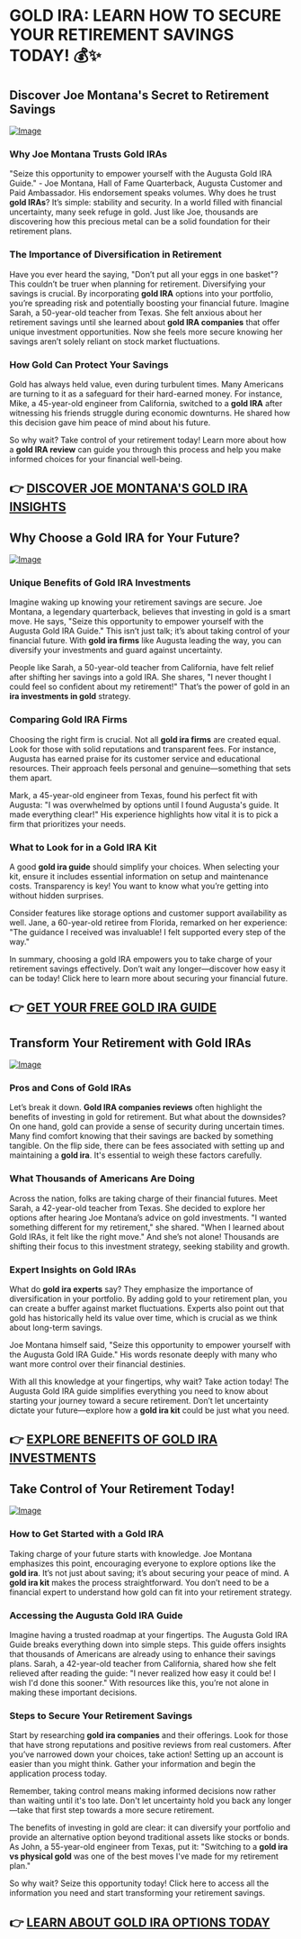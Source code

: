 # GOLD IRA: LEARN HOW TO SECURE YOUR RETIREMENT SAVINGS TODAY! 💰✨

## Discover Joe Montana's Secret to Retirement Savings  
[![Image](https://apmaffiliates.com/creatives/Zero-IRA-Fees-Set-3-Coins-768x1024.jpg)](https://gchaffi.com/Zc8RAiC2)  

### Why Joe Montana Trusts Gold IRAs  
"Seize this opportunity to empower yourself with the Augusta Gold IRA Guide." - Joe Montana, Hall of Fame Quarterback, Augusta Customer and Paid Ambassador. His endorsement speaks volumes. Why does he trust **gold IRAs**? It’s simple: stability and security. In a world filled with financial uncertainty, many seek refuge in gold. Just like Joe, thousands are discovering how this precious metal can be a solid foundation for their retirement plans.

### The Importance of Diversification in Retirement  
Have you ever heard the saying, "Don’t put all your eggs in one basket"? This couldn’t be truer when planning for retirement. Diversifying your savings is crucial. By incorporating **gold IRA** options into your portfolio, you’re spreading risk and potentially boosting your financial future. Imagine Sarah, a 50-year-old teacher from Texas. She felt anxious about her retirement savings until she learned about **gold IRA companies** that offer unique investment opportunities. Now she feels more secure knowing her savings aren’t solely reliant on stock market fluctuations.

### How Gold Can Protect Your Savings  
Gold has always held value, even during turbulent times. Many Americans are turning to it as a safeguard for their hard-earned money. For instance, Mike, a 45-year-old engineer from California, switched to a **gold IRA** after witnessing his friends struggle during economic downturns. He shared how this decision gave him peace of mind about his future.

So why wait? Take control of your retirement today! Learn more about how a **gold IRA review** can guide you through this process and help you make informed choices for your financial well-being.



## 👉 [DISCOVER JOE MONTANA'S GOLD IRA INSIGHTS](https://gchaffi.com/Zc8RAiC2)

## Why Choose a Gold IRA for Your Future?

[![Image](https://apmaffiliates.com/creatives/FINAL_230619_JoeMontana_BestGoldIRA_336x280.jpg)](https://gchaffi.com/Zc8RAiC2)

### Unique Benefits of Gold IRA Investments

Imagine waking up knowing your retirement savings are secure. Joe Montana, a legendary quarterback, believes that investing in gold is a smart move. He says, "Seize this opportunity to empower yourself with the Augusta Gold IRA Guide." This isn’t just talk; it’s about taking control of your financial future. With **gold ira firms** like Augusta leading the way, you can diversify your investments and guard against uncertainty.

People like Sarah, a 50-year-old teacher from California, have felt relief after shifting her savings into a gold IRA. She shares, "I never thought I could feel so confident about my retirement!" That’s the power of gold in an **ira investments in gold** strategy.

### Comparing Gold IRA Firms

Choosing the right firm is crucial. Not all **gold ira firms** are created equal. Look for those with solid reputations and transparent fees. For instance, Augusta has earned praise for its customer service and educational resources. Their approach feels personal and genuine—something that sets them apart.

Mark, a 45-year-old engineer from Texas, found his perfect fit with Augusta: "I was overwhelmed by options until I found Augusta's guide. It made everything clear!" His experience highlights how vital it is to pick a firm that prioritizes your needs.

### What to Look for in a Gold IRA Kit

A good **gold ira guide** should simplify your choices. When selecting your kit, ensure it includes essential information on setup and maintenance costs. Transparency is key! You want to know what you’re getting into without hidden surprises.

Consider features like storage options and customer support availability as well. Jane, a 60-year-old retiree from Florida, remarked on her experience: "The guidance I received was invaluable! I felt supported every step of the way." 

In summary, choosing a gold IRA empowers you to take charge of your retirement savings effectively. Don’t wait any longer—discover how easy it can be today! Click here to learn more about securing your financial future.



## 👉 [GET YOUR FREE GOLD IRA GUIDE](https://gchaffi.com/Zc8RAiC2)

## Transform Your Retirement with Gold IRAs
[![Image](https://apmaffiliates.com/creatives/FINAL_230619_JoeMontana_BestGoldIRA_500X500.jpg)](https://gchaffi.com/Zc8RAiC2)

### Pros and Cons of Gold IRAs  
Let’s break it down. **Gold IRA companies reviews** often highlight the benefits of investing in gold for retirement. But what about the downsides? On one hand, gold can provide a sense of security during uncertain times. Many find comfort knowing that their savings are backed by something tangible. On the flip side, there can be fees associated with setting up and maintaining a **gold ira**. It's essential to weigh these factors carefully.

### What Thousands of Americans Are Doing  
Across the nation, folks are taking charge of their financial futures. Meet Sarah, a 42-year-old teacher from Texas. She decided to explore her options after hearing Joe Montana’s advice on gold investments. "I wanted something different for my retirement," she shared. "When I learned about Gold IRAs, it felt like the right move." And she’s not alone! Thousands are shifting their focus to this investment strategy, seeking stability and growth.

### Expert Insights on Gold IRAs  
What do **gold ira experts** say? They emphasize the importance of diversification in your portfolio. By adding gold to your retirement plan, you can create a buffer against market fluctuations. Experts also point out that gold has historically held its value over time, which is crucial as we think about long-term savings.

Joe Montana himself said, "Seize this opportunity to empower yourself with the Augusta Gold IRA Guide." His words resonate deeply with many who want more control over their financial destinies.

With all this knowledge at your fingertips, why wait? Take action today! The Augusta Gold IRA guide simplifies everything you need to know about starting your journey toward a secure retirement. Don’t let uncertainty dictate your future—explore how a **gold ira kit** could be just what you need.



## 👉 [EXPLORE BENEFITS OF GOLD IRA INVESTMENTS](https://gchaffi.com/Zc8RAiC2)

## Take Control of Your Retirement Today!

[![Image](https://apmaffiliates.com/creatives/Zero-IRA-Fees-Set-3-Coins-300x250.jpg)](https://gchaffi.com/Zc8RAiC2)

### How to Get Started with a Gold IRA
Taking charge of your future starts with knowledge. Joe Montana emphasizes this point, encouraging everyone to explore options like the **gold ira**. It’s not just about saving; it’s about securing your peace of mind. A **gold ira kit** makes the process straightforward. You don’t need to be a financial expert to understand how gold can fit into your retirement strategy.

### Accessing the Augusta Gold IRA Guide
Imagine having a trusted roadmap at your fingertips. The Augusta Gold IRA Guide breaks everything down into simple steps. This guide offers insights that thousands of Americans are already using to enhance their savings plans. Sarah, a 42-year-old teacher from California, shared how she felt relieved after reading the guide: "I never realized how easy it could be! I wish I'd done this sooner." With resources like this, you’re not alone in making these important decisions.

### Steps to Secure Your Retirement Savings
Start by researching **gold ira companies** and their offerings. Look for those that have strong reputations and positive reviews from real customers. After you’ve narrowed down your choices, take action! Setting up an account is easier than you might think. Gather your information and begin the application process today.

Remember, taking control means making informed decisions now rather than waiting until it's too late. Don't let uncertainty hold you back any longer—take that first step towards a more secure retirement.

The benefits of investing in gold are clear: it can diversify your portfolio and provide an alternative option beyond traditional assets like stocks or bonds. As John, a 55-year-old engineer from Texas, put it: "Switching to a **gold ira vs physical gold** was one of the best moves I've made for my retirement plan." 

So why wait? Seize this opportunity today! Click here to access all the information you need and start transforming your retirement savings.



## 👉 [LEARN ABOUT GOLD IRA OPTIONS TODAY](https://gchaffi.com/Zc8RAiC2)